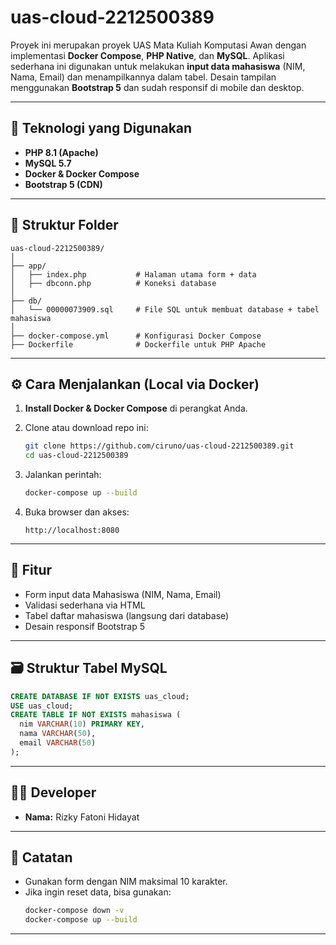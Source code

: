 # uas-cloud-2212500389

Proyek ini merupakan proyek UAS Mata Kuliah Komputasi Awan dengan implementasi **Docker Compose**, **PHP Native**, dan **MySQL**. Aplikasi sederhana ini digunakan untuk melakukan **input data mahasiswa** (NIM, Nama, Email) dan menampilkannya dalam tabel. Desain tampilan menggunakan **Bootstrap 5** dan sudah responsif di mobile dan desktop.

---

## 🔧 Teknologi yang Digunakan

- **PHP 8.1 (Apache)**
- **MySQL 5.7**
- **Docker & Docker Compose**
- **Bootstrap 5 (CDN)**

---

## 📂 Struktur Folder

```
uas-cloud-2212500389/
│
├── app/
│   ├── index.php           # Halaman utama form + data
│   ├── dbconn.php          # Koneksi database
│
├── db/
│   └── 00000073909.sql     # File SQL untuk membuat database + tabel mahasiswa
│
├── docker-compose.yml      # Konfigurasi Docker Compose
├── Dockerfile              # Dockerfile untuk PHP Apache
```

---

## ⚙️ Cara Menjalankan (Local via Docker)

1. **Install Docker & Docker Compose** di perangkat Anda.
2. Clone atau download repo ini:
   ```bash
   git clone https://github.com/ciruno/uas-cloud-2212500389.git
   cd uas-cloud-2212500389
   ```
3. Jalankan perintah:
   ```bash
   docker-compose up --build
   ```

4. Buka browser dan akses:
   ```
   http://localhost:8080
   ```

---

## 🧾 Fitur

- Form input data Mahasiswa (NIM, Nama, Email)
- Validasi sederhana via HTML
- Tabel daftar mahasiswa (langsung dari database)
- Desain responsif Bootstrap 5

---

## 🗃 Struktur Tabel MySQL

```sql
CREATE DATABASE IF NOT EXISTS uas_cloud;
USE uas_cloud;
CREATE TABLE IF NOT EXISTS mahasiswa (
  nim VARCHAR(10) PRIMARY KEY,
  nama VARCHAR(50),
  email VARCHAR(50)
);
```

---

## 👨‍💻 Developer

- **Nama:** Rizky Fatoni Hidayat

---

## 📌 Catatan

- Gunakan form dengan NIM maksimal 10 karakter.
- Jika ingin reset data, bisa gunakan:
   ```bash
   docker-compose down -v
   docker-compose up --build
   ```

---
